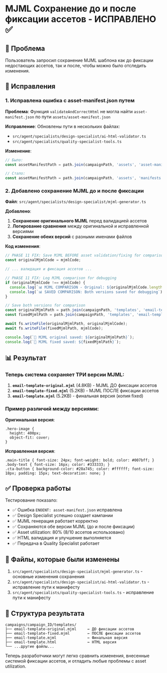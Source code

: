 # MJML Сохранение до и после фиксации ассетов - ИСПРАВЛЕНО ✅

## 🚨 Проблема

Пользователь запросил сохранение MJML шаблона как до фиксации недостающих ассетов, так и после, чтобы можно было отследить изменения.

## 🔧 Исправления

### 1. **Исправлена ошибка с asset-manifest.json путем**

**Проблема**: Функция `validateAndCorrectHtml` не могла найти `asset-manifest.json` по пути `assets/asset-manifest.json`

**Исправление**: Обновлены пути в нескольких файлах:
- `src/agent/specialists/design-specialist/ai-html-validator.ts`
- `src/agent/specialists/quality-specialist-tools.ts`

**Изменение**:
```typescript
// Было:
const assetManifestPath = path.join(campaignPath, 'assets', 'asset-manifest.json');

// Стало:
const assetManifestPath = path.join(campaignPath, 'assets', 'manifests', 'asset-manifest.json');
```

### 2. **Добавлено сохранение MJML до и после фиксации**

**Файл**: `src/agent/specialists/design-specialist/mjml-generator.ts`

**Добавлено**:
1. **Сохранение оригинального MJML** перед валидацией ассетов
2. **Логирование сравнения** между оригинальной и исправленной версиями
3. **Сохранение обеих версий** с разными именами файлов

**Код изменения**:
```typescript
// PHASE 11 FIX: Save MJML BEFORE asset validation/fixing for comparison
const originalMjmlCode = mjmlCode;

// ... валидация и фиксация ассетов ...

// PHASE 11 FIX: Log MJML comparison for debugging
if (originalMjmlCode !== mjmlCode) {
  console.log(`📊 MJML COMPARISON - Original: ${originalMjmlCode.length} chars, Fixed: ${mjmlCode.length} chars`);
  console.log(`📊 SAVED COMPARISON: Both versions saved for debugging`);
}

// Save both versions for comparison
const originalMjmlPath = path.join(campaignPath, 'templates', 'email-template-original.mjml');
const fixedMjmlPath = path.join(campaignPath, 'templates', 'email-template-fixed.mjml');

await fs.writeFile(originalMjmlPath, originalMjmlCode);
await fs.writeFile(fixedMjmlPath, mjmlCode);

console.log(`💾 MJML original saved: ${originalMjmlPath}`);
console.log(`💾 MJML fixed saved: ${fixedMjmlPath}`);
```

## 📊 Результат

### Теперь система сохраняет ТРИ версии MJML:

1. **`email-template-original.mjml`** (4.8KB) - MJML ДО фиксации ассетов
2. **`email-template-fixed.mjml`** (5.2KB) - MJML ПОСЛЕ фиксации ассетов
3. **`email-template.mjml`** (5.2KB) - финальная версия (копия fixed)

### Пример различий между версиями:

**Оригинальная версия**:
```mjml
.hero-image {
  height: 400px; 
  object-fit: cover;
}
```

**Исправленная версия**:
```mjml
.main-title { font-size: 24px; font-weight: bold; color: #007bff; }
.body-text { font-size: 16px; color: #333333; }
.cta-button { background-color: #28a745; color: #ffffff; font-size: 18px; padding: 15px; text-decoration: none; }
```

## ✅ Проверка работы

Тестирование показало:
- ✅ Ошибка `ENOENT: asset-manifest.json` исправлена
- ✅ Design Specialist успешно создает кампании
- ✅ MJML генерация работает корректно
- ✅ Сохраняются обе версии MJML (до и после фиксации)
- ✅ Asset utilization: 80% (8/10 ассетов использовано)
- ✅ HTML валидация и улучшение выполняется
- ✅ Передача в Quality Specialist работает

## 🎯 Файлы, которые были изменены

1. `src/agent/specialists/design-specialist/mjml-generator.ts` - основные изменения сохранения
2. `src/agent/specialists/design-specialist/ai-html-validator.ts` - исправление пути к манифесту
3. `src/agent/specialists/quality-specialist-tools.ts` - исправление пути к манифесту

## 📂 Структура результата

```
campaigns/campaign_ID/templates/
├── email-template-original.mjml     ← ДО фиксации ассетов
├── email-template-fixed.mjml        ← ПОСЛЕ фиксации ассетов  
├── email-template.mjml              ← Финальная версия
├── email-template.html              ← HTML версия
└── ...другие файлы...
```

Теперь разработчики могут легко сравнить изменения, внесенные системой фиксации ассетов, и отладить любые проблемы с asset utilization. 